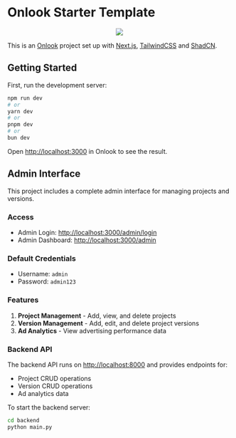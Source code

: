 # Onlook Starter Template

<p align="center">
  <img src="app/favicon.ico" />
</p>

This is an [Onlook](https://onlook.com/) project set up with
[Next.js](https://nextjs.org/), [TailwindCSS](https://tailwindcss.com/) and
[ShadCN](https://ui.shadcn.com).

## Getting Started

First, run the development server:

```bash
npm run dev
# or
yarn dev
# or
pnpm dev
# or
bun dev
```

Open [http://localhost:3000](http://localhost:3000) in Onlook to see the result.

## Admin Interface

This project includes a complete admin interface for managing projects and versions.

### Access

- Admin Login: [http://localhost:3000/admin/login](http://localhost:3000/admin/login)
- Admin Dashboard: [http://localhost:3000/admin](http://localhost:3000/admin)

### Default Credentials

- Username: `admin`
- Password: `admin123`

### Features

1. **Project Management** - Add, view, and delete projects
2. **Version Management** - Add, edit, and delete project versions
3. **Ad Analytics** - View advertising performance data

### Backend API

The backend API runs on [http://localhost:8000](http://localhost:8000) and provides endpoints for:
- Project CRUD operations
- Version CRUD operations
- Ad analytics data

To start the backend server:
```bash
cd backend
python main.py
```
